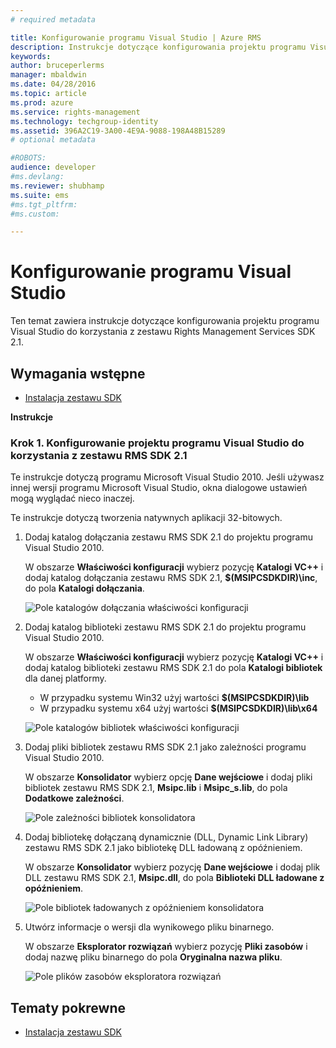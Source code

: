 ```yaml
---
# required metadata

title: Konfigurowanie programu Visual Studio | Azure RMS
description: Instrukcje dotyczące konfigurowania projektu programu Visual Studio do korzystania z zestawu RMS SDK 2.1.
keywords:
author: bruceperlerms
manager: mbaldwin
ms.date: 04/28/2016
ms.topic: article
ms.prod: azure
ms.service: rights-management
ms.technology: techgroup-identity
ms.assetid: 396A2C19-3A00-4E9A-9088-198A48B15289
# optional metadata

#ROBOTS:
audience: developer
#ms.devlang:
ms.reviewer: shubhamp
ms.suite: ems
#ms.tgt_pltfrm:
#ms.custom:

---
```


# Konfigurowanie programu Visual Studio

Ten temat zawiera instrukcje dotyczące konfigurowania projektu programu Visual Studio do korzystania z zestawu Rights Management Services SDK 2.1.

## Wymagania wstępne

-   [Instalacja zestawu SDK](install-the-rms-sdk.md)

**Instrukcje**

### Krok 1. Konfigurowanie projektu programu Visual Studio do korzystania z zestawu RMS SDK 2.1

Te instrukcje dotyczą programu Microsoft Visual Studio 2010. Jeśli używasz innej wersji programu Microsoft Visual Studio, okna dialogowe ustawień mogą wyglądać nieco inaczej.

Te instrukcje dotyczą tworzenia natywnych aplikacji 32-bitowych.

1.  Dodaj katalog dołączania zestawu RMS SDK 2.1 do projektu programu Visual Studio 2010.

    W obszarze **Właściwości konfiguracji** wybierz pozycję **Katalogi VC++** i dodaj katalog dołączania zestawu RMS SDK 2.1, **$(MSIPCSDKDIR)\\inc**, do pola **Katalogi dołączania**.

    ![Pole katalogów dołączania właściwości konfiguracji](../media/include_directories.png)

2.  Dodaj katalog biblioteki zestawu RMS SDK 2.1 do projektu programu Visual Studio 2010.

    W obszarze **Właściwości konfiguracji** wybierz pozycję **Katalogi VC++** i dodaj katalog biblioteki zestawu RMS SDK 2.1 do pola **Katalogi bibliotek** dla danej platformy.

    -   W przypadku systemu Win32 użyj wartości **$(MSIPCSDKDIR)\\lib**
    -   W przypadku systemu x64 użyj wartości **$(MSIPCSDKDIR)\\lib\\x64**

    ![Pole katalogów bibliotek właściwości konfiguracji](../media/library_directories.png)

3.  Dodaj pliki bibliotek zestawu RMS SDK 2.1 jako zależności programu Visual Studio 2010.

    W obszarze **Konsolidator** wybierz opcję **Dane wejściowe** i dodaj pliki bibliotek zestawu RMS SDK 2.1, **Msipc.lib** i **Msipc\_s.lib**, do pola **Dodatkowe zależności**.

    ![Pole zależności bibliotek konsolidatora](../media/additional_dependencies.png)

4.  Dodaj bibliotekę dołączaną dynamicznie (DLL, Dynamic Link Library) zestawu RMS SDK 2.1 jako bibliotekę DLL ładowaną z opóźnieniem.

    W obszarze **Konsolidator** wybierz pozycję **Dane wejściowe** i dodaj plik DLL zestawu RMS SDK 2.1, **Msipc.dll**, do pola **Biblioteki DLL ładowane z opóźnieniem**.

    ![Pole bibliotek ładowanych z opóźnieniem konsolidatora](../media/delay_loaded.png)

5.  Utwórz informacje o wersji dla wynikowego pliku binarnego.

    W obszarze **Eksplorator rozwiązań** wybierz pozycję **Pliki zasobów** i dodaj nazwę pliku binarnego do pola **Oryginalna nazwa pliku**.

    ![Pole plików zasobów eksploratora rozwiązań](../media/original_file_name.png)

## Tematy pokrewne

* [Instalacja zestawu SDK](install-the-rms-sdk.md)
 

 


<!--HONumber=Jun16_HO2-->


